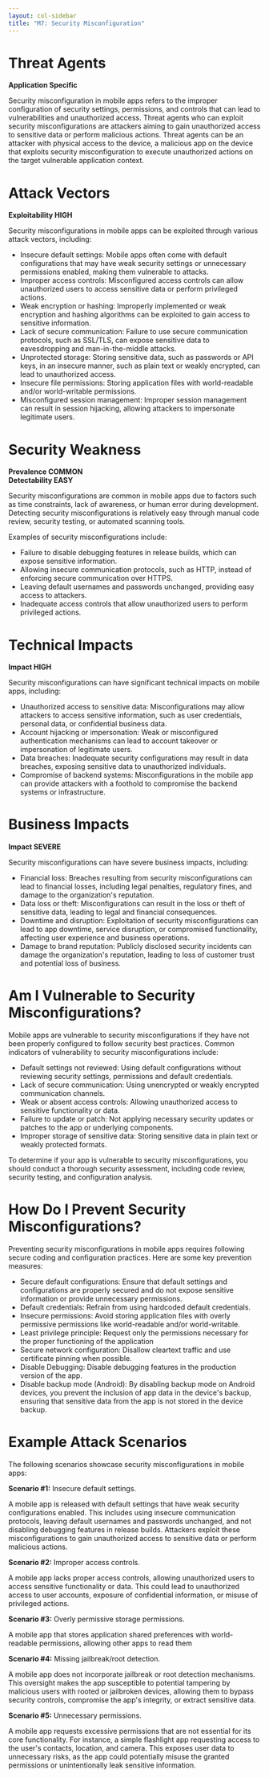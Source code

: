 ```yaml
---
layout: col-sidebar
title: "M7: Security Misconfiguration"
---
```


# Threat Agents

**Application Specific**

Security misconfiguration in mobile apps refers to the improper configuration of security settings, permissions, and controls that can lead to vulnerabilities and unauthorized access. Threat agents who can exploit security misconfigurations are attackers aiming to gain unauthorized access to sensitive data or perform malicious actions. Threat agents can be an attacker with physical access to the device, a malicious app on the device that exploits security misconfiguration to execute unauthorized actions on the target vulnerable application context.

# Attack Vectors

**Exploitability HIGH**

Security misconfigurations in mobile apps can be exploited through various attack vectors, including:

- Insecure default settings: Mobile apps often come with default configurations that may have weak security settings or unnecessary permissions enabled, making them vulnerable to attacks.
- Improper access controls: Misconfigured access controls can allow unauthorized users to access sensitive data or perform privileged actions.
- Weak encryption or hashing: Improperly implemented or weak encryption and hashing algorithms can be exploited to gain access to sensitive information.
- Lack of secure communication: Failure to use secure communication protocols, such as SSL/TLS, can expose sensitive data to eavesdropping and man-in-the-middle attacks.
- Unprotected storage: Storing sensitive data, such as passwords or API keys, in an insecure manner, such as plain text or weakly encrypted, can lead to unauthorized access.
- Insecure file permissions: Storing application files with world-readable and/or world-writable permissions.
- Misconfigured session management: Improper session management can result in session hijacking, allowing attackers to impersonate legitimate users.

# Security Weakness

**Prevalence COMMON**  
**Detectability EASY**

Security misconfigurations are common in mobile apps due to factors such as time constraints, lack of awareness, or human error during development. Detecting security misconfigurations is relatively easy through manual code review, security testing, or automated scanning tools.

Examples of security misconfigurations include:

- Failure to disable debugging features in release builds, which can expose sensitive information.
- Allowing insecure communication protocols, such as HTTP, instead of enforcing secure communication over HTTPS.
- Leaving default usernames and passwords unchanged, providing easy access to attackers.
- Inadequate access controls that allow unauthorized users to perform privileged actions.

# Technical Impacts

**Impact HIGH**

Security misconfigurations can have significant technical impacts on mobile apps, including:

- Unauthorized access to sensitive data: Misconfigurations may allow attackers to access sensitive information, such as user credentials, personal data, or confidential business data.
- Account hijacking or impersonation: Weak or misconfigured authentication mechanisms can lead to account takeover or impersonation of legitimate users.
- Data breaches: Inadequate security configurations may result in data breaches, exposing sensitive data to unauthorized individuals.
- Compromise of backend systems: Misconfigurations in the mobile app can provide attackers with a foothold to compromise the backend systems or infrastructure.

# Business Impacts

**Impact SEVERE**

Security misconfigurations can have severe business impacts, including:

- Financial loss: Breaches resulting from security misconfigurations can lead to financial losses, including legal penalties, regulatory fines, and damage to the organization's reputation.
- Data loss or theft: Misconfigurations can result in the loss or theft of sensitive data, leading to legal and financial consequences.
- Downtime and disruption: Exploitation of security misconfigurations can lead to app downtime, service disruption, or compromised functionality, affecting user experience and business operations.
- Damage to brand reputation: Publicly disclosed security incidents can damage the organization's reputation, leading to loss of customer trust and potential loss of business.

# Am I Vulnerable to Security Misconfigurations?

Mobile apps are vulnerable to security misconfigurations if they have not been properly configured to follow security best practices. Common indicators of vulnerability to security misconfigurations include:

- Default settings not reviewed: Using default configurations without reviewing security settings, permissions and default credentials.
- Lack of secure communication: Using unencrypted or weakly encrypted communication channels.
- Weak or absent access controls: Allowing unauthorized access to sensitive functionality or data.
- Failure to update or patch: Not applying necessary security updates or patches to the app or underlying components.
- Improper storage of sensitive data: Storing sensitive data in plain text or weakly protected formats.

To determine if your app is vulnerable to security misconfigurations, you should conduct a thorough security assessment, including code review, security testing, and configuration analysis.

# How Do I Prevent Security Misconfigurations?

Preventing security misconfigurations in mobile apps requires following secure coding and configuration practices. Here are some key prevention measures:

- Secure default configurations: Ensure that default settings and configurations are properly secured and do not expose sensitive information or provide unnecessary permissions.
- Default credentials: Refrain from using hardcoded default credentials.
- Insecure permissions: Avoid storing application files with overly permissive permissions like world-readable and/or world-writable. 
- Least privilege principle: Request only the permissions necessary for the proper functioning of the application
- Secure network configuration: Disallow cleartext traffic and use certificate pinning when possible.
- Disable Debugging: Disable debugging features in the production version of the app.
- Disable backup mode (Android): By disabling backup mode on Android devices, you prevent the inclusion of app data in the device's backup, ensuring that sensitive data from the app is not stored in the device backup.


# Example Attack Scenarios

The following scenarios showcase security misconfigurations in mobile apps:

**Scenario #1:** Insecure default settings.

A mobile app is released with default settings that have weak security configurations enabled. This includes using insecure communication protocols, leaving default usernames and passwords unchanged, and not disabling debugging features in release builds. Attackers exploit these misconfigurations to gain unauthorized access to sensitive data or perform malicious actions.

**Scenario #2:** Improper access controls.

A mobile app lacks proper access controls, allowing unauthorized users to access sensitive functionality or data. This could lead to unauthorized access to user accounts, exposure of confidential information, or misuse of privileged actions.

**Scenario #3:** Overly permissive storage permissions.

A mobile app that stores application shared preferences with world-readable permissions, allowing other apps to read them

**Scenario #4:** Missing jailbreak/root detection.

A mobile app does not incorporate jailbreak or root detection mechanisms. This oversight makes the app susceptible to potential tampering by malicious users with rooted or jailbroken devices, allowing them to bypass security controls, compromise the app's integrity, or extract sensitive data.

**Scenario #5:**  Unnecessary permissions.

A mobile app requests excessive permissions that are not essential for its core functionality. For instance, a simple flashlight app requesting access to the user's contacts, location, and camera. This exposes user data to unnecessary risks, as the app could potentially misuse the granted permissions or unintentionally leak sensitive information.